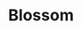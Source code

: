 ---
sw-dress-id: blossom
sw-dress-collection-id: dream-away
sw-dress-name: &title Blossom
sw-dress-producer: Boudoir Wedding by A. Pereverzeva
sw-dress-colors:
  - бял
  - слонова кост
  - бежов/руж
  - сив
sw-dress-sizes: от XS до 6XL
sw-dress-modelSize: S, слонова кост
sw-dress-price: 2200
sw-dress-description: &desc |-
  Вдъхновяваща и стилна рокля от сатен и блестящ плат, която няма да остави никого безразличен.  
  
  Възможни са леки промени по дизайна.
sw-dress-photos:
  - front
  - back
  - close

title: *title
description: *desc
layout: dress
image: /assets/images/dresses/blossom-front-1280.JPG
permalink: /dresses/blossom
---